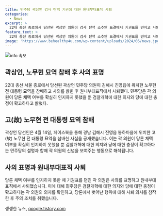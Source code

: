 ```yaml
---
title: 민주당 곽상언 검사 탄핵 기권에 대한 원내부대표직 사퇴
categories:
  - News
excerpt: >
  22대 총선 종로에서 당선된 곽상언 의원이 검사 탄핵 소추안 표결에서 기권표를 던지고 사퇴하게 되었다. 이에 따라 더불어민주당은 사퇴 의사를 수용하고 당내 징계를 하지 않을 계획이라고 전했다. 곽 의원은 박상용 검사에 대한 탄핵 소추안의 법사위 회부 표결에서 기권표를 던지며 근거 부족을 지적했고, 이에 대해 지지자들 사이에서 비판과 논란이 일고 있다.
feature_text: >
  22대 총선 종로에서 당선된 곽상언 의원이 검사 탄핵 소추안 표결에서 기권표를 던지고 사퇴하게 되었다. 이에 따라 더불어민주당은 사퇴 의사를 수용하고 당내 징계를 하지 않을 계획이라고 전했다. 곽 의원은 박상용 검사에 대한 탄핵 소추안의 법사위 회부 표결에서 기권표를 던지며 근거 부족을 지적했고, 이에 대해 지지자들 사이에서 비판과 논란이 일고 있다.
image: 'https://www.behealthy4u.com/wp-content/uploads/2024/06/news.jpg'
---
```


<p><img src="https://www.behealthy4u.com/wp-content/uploads/2024/06/news.jpg" alt="info 속보" /></p>

<h2 data-ke-size="size26">곽상언, 노무현 묘역 참배 후 사의 표명</h2>

<p data-ke-size="size16">22대 총선 서울 종로에서 당선된 곽상언 민주당 의원이 김해시 진영읍에 위치한 노무현 전 대통령 묘역을 참배하고 사의를 밝힌 후 원내부대표직에서 사퇴했다. 민주당은 곽 의원이 당론 채택 여부를 확실히 인지하지 못했을 뿐 검찰개혁에 대한 의지와 당에 대한 충정이 확고하다고 밝혔다.</p>

<h2 data-ke-size="size26">고(故) 노무현 전 대통령 묘역 참배</h2>

<p data-ke-size="size16">곽상언 당선인은 4월 14일, 페이스북을 통해 경남 김해시 진영읍 봉하마을에 위치한 고(故) 노무현 전 대통령 묘역을 참배한 사실을 공개했습니다. 이는 곽 의원이 당론 채택 여부를 확실히 인지하지 못했을 뿐 검찰개혁에 대한 의지와 당에 대한 충정이 확고하다는 민주당의 설명과 함께 곽 의원의 신념을 보여주는 행동으로 해석됩니다.</p>

<h2 data-ke-size="size26">사의 표명과 원내부대표직 사퇴</h2>

<p data-ke-size="size16">당론 채택 여부를 인지하지 못한 채 기권표를 던진 곽 의원은 사의를 표명하고 원내부대표직에서 사퇴했습니다. 이에 대해 민주당은 검찰개혁에 대한 의지와 당에 대한 충정이 확고하다는 곽 의원의 의지를 확인하고, 당론에서 벗어난 행위에 대해 사퇴 의사를 참작한 후 주의 조치를 취했습니다.</p>
생생한 뉴스, <a href="https://qoogle.tistory.com" rel="dofollow">qoogle.tistory.com</a>



